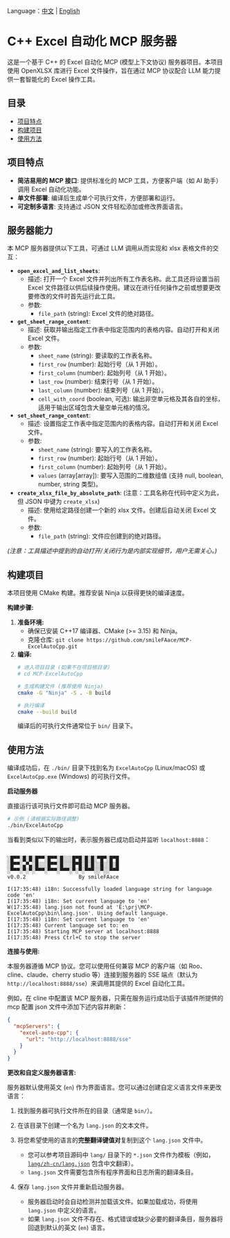 Language：[中文](README_zh-CN.md) | [English](README.md)
# C++ Excel 自动化 MCP 服务器

这是一个基于 C++ 的 Excel 自动化 MCP (模型上下文协议) 服务器项目。本项目使用 OpenXLSX 库进行 Excel 文件操作，旨在通过 MCP 协议配合 LLM 能力提供一套智能化的 Excel 操作工具。

## 目录

*   [项目特点](#项目特点)
*   [构建项目](#构建项目)
*   [使用方法](#使用方法)


## 项目特点

*   **简洁易用的 MCP 接口**: 提供标准化的 MCP 工具，方便客户端（如 AI 助手）调用 Excel 自动化功能。
*   **单文件部署**: 编译后生成单个可执行文件，方便部署和运行。
*   **可定制多语言**: 支持通过 JSON 文件轻松添加或修改界面语言。

## 服务器能力

本 MCP 服务器提供以下工具，可通过 LLM 调用从而实现和 xlsx 表格文件的交互：

*   **`open_excel_and_list_sheets`**:
    *   描述: 打开一个 Excel 文件并列出所有工作表名称。此工具还将设置当前 Excel 文件路径以供后续操作使用。建议在进行任何操作之前或想要更改要修改的文件时首先运行此工具。
    *   参数:
        *   `file_path` (string): Excel 文件的绝对路径。
*   **`get_sheet_range_content`**:
    *   描述: 获取并输出指定工作表中指定范围内的表格内容。自动打开和关闭 Excel 文件。
    *   参数:
        *   `sheet_name` (string): 要读取的工作表名称。
        *   `first_row` (number): 起始行号（从 1 开始）。
        *   `first_column` (number): 起始列号（从 1 开始）。
        *   `last_row` (number): 结束行号（从 1 开始）。
        *   `last_column` (number): 结束列号（从 1 开始）。
        *   `cell_with_coord` (boolean, 可选): 输出非空单元格及其各自的坐标，适用于输出区域包含大量空单元格的情况。
*   **`set_sheet_range_content`**:
    *   描述: 设置指定工作表中指定范围内的表格内容。自动打开和关闭 Excel 文件。
    *   参数:
        *   `sheet_name` (string): 要写入的工作表名称。
        *   `first_row` (number): 起始行号（从 1 开始）。
        *   `first_column` (number): 起始列号（从 1 开始）。
        *   `values` (array[array]): 要写入范围的二维数组值 (支持 null, boolean, number, string 类型)。
*   **`create_xlsx_file_by_absolute_path`**: (注意：工具名称在代码中定义为此，但 JSON 中键为 `create_xlsx`)
    *   描述: 使用给定路径创建一个新的 xlsx 文件。创建后自动关闭 Excel 文件。
    *   参数:
        *   `file_path` (string): 文件应创建到的绝对路径。

*(注意：工具描述中提到的自动打开/关闭行为是内部实现细节，用户无需关心。)*

## 构建项目

本项目使用 CMake 构建。推荐安装 Ninja 以获得更快的编译速度。

**构建步骤:**

1.  **准备环境:**
    *   确保已安装 C++17 编译器、CMake (>= 3.15) 和 Ninja。
    *   克隆仓库: `git clone https://github.com/smileFAace/MCP-ExcelAutoCpp.git`
2.  **编译:**
    ```bash
    # 进入项目目录 (如果不在项目根目录)
    # cd MCP-ExcelAutoCpp
    
    # 生成构建文件 (推荐使用 Ninja)
    cmake -G "Ninja" -S . -B build
    
    # 执行编译
    cmake --build build
    ```
    编译后的可执行文件通常位于 `bin/` 目录下。

## 使用方法

编译成功后，在 `./bin/` 目录下找到名为 `ExcelAutoCpp` (Linux/macOS) 或 `ExcelAutoCpp.exe` (Windows) 的可执行文件。

**启动服务器**

直接运行该可执行文件即可启动 MCP 服务器。

```bash
# 示例 (请根据实际路径调整)
./bin/ExcelAutoCpp
```

当看到类似以下的输出时，表示服务器已成功启动并监听 `localhost:8888`：

```

░█▀▀░█░█░█▀▀░█▀▀░█░░░█▀█░█░█░▀█▀░█▀█
░█▀▀░▄▀▄░█░░░█▀▀░█░░░█▀█░█░█░░█░░█░█
░▀▀▀░▀░▀░▀▀▀░▀▀▀░▀▀▀░▀░▀░▀▀▀░░▀░░▀▀▀
v0.0.2                 By smileFAace

I(17:35:48) i18n: Successfully loaded language string for language code 'en'
I(17:35:48) i18n: Set current language to 'en'
W(17:35:48) lang.json not found at 'E:\prj\MCP-ExcelAutoCpp\bin\lang.json'. Using default language.
I(17:35:48) i18n: Set current language to 'en'
I(17:35:48) Current language set to: en
I(17:35:48) Starting MCP server at localhost:8888
I(17:35:48) Press Ctrl+C to stop the server
```

**连接与使用:**

本服务器遵循 MCP 协议。您可以使用任何兼容 MCP 的客户端（如 Roo、cline、claude、cherry studio 等）连接到服务器的 SSE 端点（默认为 `http://localhost:8888/sse`）来调用其提供的 Excel 自动化工具。

例如，在 cline 中配置该 MCP 服务器，只需在服务运行成功后于该插件所提供的 mcp 配置 json 文件中添加下述内容并刷新：
```json
{
  "mcpServers": {
    "excel-auto-cpp": {
      "url": "http://localhost:8888/sse"
    }
  }
}
```

**更改和自定义服务器语言:**

服务器默认使用英文 (`en`) 作为界面语言。您可以通过创建自定义语言文件来更改语言：

1.  找到服务器可执行文件所在的目录（通常是 `bin/`）。
2.  在该目录下创建一个名为 `lang.json` 的文本文件。
3.  将您希望使用的语言的**完整翻译键值对**复制到这个 `lang.json` 文件中。
    *   您可以参考项目源码中 `lang/` 目录下的 `*.json` 文件作为模板（例如，[`lang/zh-cn/lang.json`](lang/zh-cn/lang.json) 包含中文翻译）。
    *   `lang.json` 文件需要包含所有程序界面和日志所需的翻译条目。

4.  保存 `lang.json` 文件并重新启动服务器。
    *   服务器启动时会自动检测并加载该文件。如果加载成功，将使用 `lang.json` 中定义的语言。
    *   如果 `lang.json` 文件不存在、格式错误或缺少必要的翻译条目，服务器将回退到默认的英文 (`en`) 语言。


